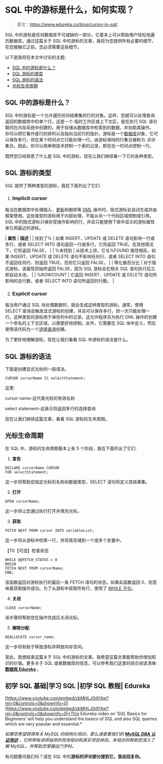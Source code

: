 # SQL 中的游标是什么，如何实现？

> 原文：<https://www.edureka.co/blog/cursor-in-sql/>

SQL 中的游标是任何数据库不可或缺的一部分，它基本上可以帮助用户轻松地遍历数据库。通过这篇关于 SQL 中的游标的文章，我将为您提供所有必要的细节，在您接触它之前，您必须需要这些细节。

以下是我将在本文中讨论的主题:

*   [SQL 中的游标是什么？](#sqlcursor)
*   [SQL 游标的类型](#cursortypes)
*   [SQL 游标的语法](#syntax)
*   [光标生命周期](#lifecycle)

## **SQL 中的游标是什么？**

SQL 中的游标是一个允许遍历任何结果集的行的对象。这样，您就可以处理查询返回的数据库中的单个行。这是一个 临时工作区或上下文区，是在执行 SQL 语句期间在内存系统中创建的，用于存储从数据库中检索到的数据，并协助其操作。 你可以把它看作是行的排列以及指向当前行的指针。游标是一个[数据库](https://www.edureka.co/blog/what-is-a-database/)对象，它可以保存多行，但在某个时间点它只能处理一行。由游标保持的行集合被称为  *活动* 集合。因此，你可以用单例技术控制一个表的记录，即在任一时间点控制一行。

既然您已经熟悉了什么是 SQL 中的游标，现在让我们继续看一下它的各种类型。

## **SQL 游标的类型**

SQL 提供了两种类型的游标，我在下面列出了它们:

1.  ### **Implicit cursor**

每当在数据库中处理插入、[更新](https://www.edureka.co/blog/sql-update/)和删除等 [DML](https://www.edureka.co/blog/what-is-sql/) 操作时，隐式游标会自动生成并由框架使用。这些类型的游标用于内部处理，不能从另一个代码区域控制或引用。SQL 中的隐式游标只保存受操作影响的行，并且只能使用下表中显示的游标属性来引用最近的游标。

| **属性** | **描述** |
| 找到了% | 如果 INSERT、UPDATE 或 DELETE 语句影响一行或多行，或者 SELECT INTO 语句返回一行或多行，它将返回 TRUE。在其他情况下，它将返回 FALSE。 |
| %未找到 | 从技术上讲，它与%FOUND 属性相反。如果 INSERT、UPDATE 或 DELETE 语句不影响任何行，或者 SELECT INTO 语句不返回任何行，则返回 TRUE。否则它只返回 FALSE。 |
| 等化器百分比 | 对于隐式游标，该属性将始终返回 FALSE，因为 SQL 游标会在相关 SQL 语句执行后立即自动关闭。 |
| %ROWCOUNT | 它返回 INSERT、UPDATE 或 DELETE 语句所影响的总行数，或者 SELECT INTO 语句所返回的行数。 |

2.  ### **Explicit cursor**

每当用户通过 SQL 块处理数据时，就会生成这种类型的游标。通常，使用 SELECT 查询会触发显式游标的创建，并且可以保存多行，但一次只能处理一行。这种类型的游标用于保存列中的记录。这允许程序员为执行 DML 操作的创建一个命名的上下文区域，以便更好地控制。此外，它需要在 SQL 块中定义，然后使用该代码为一个[选择查询](https://www.edureka.co/blog/sql-select)创建。

为了更好地理解游标，现在让我们看看 SQL 中游标的语法是什么。

## **SQL 游标的语法**

下面是创建显式光标的一般语法。

```
CURSOR cursorName IS selectStatement;
```

这里:

cursor name–这代表光标的有效名称

select statement–这表示将返回多行的选择查询

现在让我们继续这篇文章，看看 SQL 游标的生命周期。

## **光标生命周期**

在 SQL 中，游标的生命周期基本上有 5 个阶段，我在下面列出了它们:

1.  **宣告**

```
DECLARE cursorName CURSOR
FOR selectStatement;
```

这一步将帮助您指定光标的名称和数据类型，SELECT 语句将定义其结果集。

2.  **打开**

```
OPEN cursorName;
```

这一步将让您通过执行打开并填充光标。

3.  **获取**

```
FETCH NEXT FROM cursor INTO variableList;
```

这一步将从游标中检索一行，并将其存储到一个或多个变量中。

【T0【可选】检查状态

```
WHILE @@FETCH_STATUS = 0
BEGIN
FETCH NEXT FROM cursorName;
END;
```

该函数返回对游标执行的最后一条 FETCH 语句的状态。如果此函数返回 0，则意味着获取操作成功。为了从游标中获取所有行，使用了 [WHILE 子句](https://www.edureka.co/blog/sql-constraints/)。

4.  **关闭**

```
CLOSE cursorName;
```

该步骤将帮助您在操作完成后关闭光标。

5.  **解除分配**

```
DEALLOCATE cursor_name;
```

这一步将有助于释放游标并释放内存空间。

至此，我想结束这篇关于 SQL 中的游标的文章。我希望这篇文章能帮助你增加知识的价值。更多关于 SQL 或者数据库的信息，可以参考我们这里的综合阅读清单:  [**数据库 Edureka**](https://www.edureka.co/blog/category/databases/) 。

## **初学 SQL 基础|学习 SQL |初学 SQL 教程| Edureka**



[https://www.youtube.com/embed/zbMHLJ0dY4w?rel=0&controls=0&showinfo=0](https://www.youtube.com/embed/zbMHLJ0dY4w?rel=0&controls=0&showinfo=0)*This Edureka video on ‘SQL Basics for Beginners’ will help you understand the basics of SQL and also SQL queries which are very popular and essential.*

*如果您希望获得有关 MySQL 的结构化培训，那么请查看我们的 **[MySQL DBA 认证培训](https://www.edureka.co/mysql-dba)** ，它附带有讲师指导的现场培训和真实项目体验。本培训将帮助您深入了解 MySQL，并帮助您掌握这门学科。*

有问题要问我们吗？请在 SQL 中的**游标的评论部分提到它，我会回复你。**
